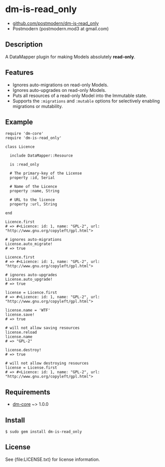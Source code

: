 # dm-is-read_only

* [github.com/postmodern/dm-is-read_only](http://github.com/postmodern/dm-is-read_only)
* Postmodern (postmodern.mod3 at gmail.com)

## Description

A DataMapper plugin for making Models absolutely **read-only**.

## Features

* Ignores auto-migrations on read-only Models.
* Ignores auto-upgrades on read-only Models.
* Puts all resources of a read-only Model into the Immutable state.
* Supports the `:migrations` and `:mutable` options for selectively enabling
  migrations or mutability.

## Example

    require 'dm-core'
    require 'dm-is-read_only'
  
    class Licence
  
      include DataMapper::Resource

      is :read_only

      # The primary-key of the License
      property :id, Serial
    
      # Name of the Licence
      property :name, String
    
      # URL to the licence
      property :url, String
    
    end
  
    Licence.first
    # => #<Licence: id: 1, name: "GPL-2", url: "http://www.gnu.org/copyleft/gpl.html">

    # ignores auto-migrations
    License.auto_migrate!
    # => true

    Licence.first
    # => #<Licence: id: 1, name: "GPL-2", url: "http://www.gnu.org/copyleft/gpl.html">

    # ignores auto-upgrades
    License.auto_upgrade!
    # => true

    license = Licence.first
    # => #<Licence: id: 1, name: "GPL-2", url: "http://www.gnu.org/copyleft/gpl.html">

    license.name = 'WTF'
    license.save!
    # => true

    # will not allow saving resources
    license.reload
    license.name
    # => "GPL-2"

    license.destroy!
    # => true

    # will not allow destroying resources
    license = License.first
    # => #<Licence: id: 1, name: "GPL-2", url: "http://www.gnu.org/copyleft/gpl.html">

## Requirements

* [dm-core](http://github.com/datamapper/dm-core/) ~> 1.0.0

## Install

    $ sudo gem install dm-is-read_only

## License

See {file:LICENSE.txt} for license information.

